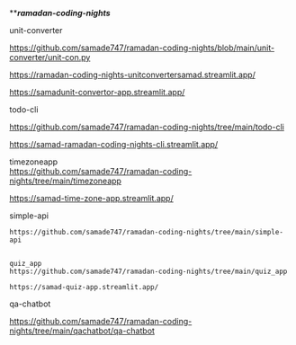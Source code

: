 *****ramadan-coding-nights***

unit-converter  

https://github.com/samade747/ramadan-coding-nights/blob/main/unit-converter/unit-con.py  

https://ramadan-coding-nights-unitconvertersamad.streamlit.app/  

https://samadunit-convertor-app.streamlit.app/  



todo-cli  

https://github.com/samade747/ramadan-coding-nights/tree/main/todo-cli  

https://samad-ramadan-coding-nights-cli.streamlit.app/



timezoneapp  
https://github.com/samade747/ramadan-coding-nights/tree/main/timezoneapp  

  https://samad-time-zone-app.streamlit.app/  

  simple-api  

    https://github.com/samade747/ramadan-coding-nights/tree/main/simple-api  


    quiz_app  
    https://github.com/samade747/ramadan-coding-nights/tree/main/quiz_app  

    https://samad-quiz-app.streamlit.app/  

   qa-chatbot  

   https://github.com/samade747/ramadan-coding-nights/tree/main/qachatbot/qa-chatbot
